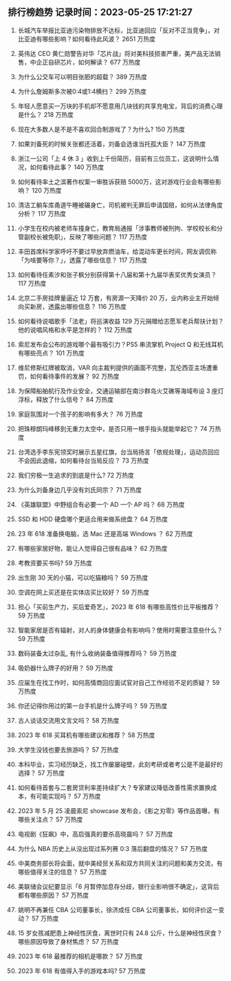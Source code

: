 
## 排行榜趋势 记录时间：2023-05-25 17:21:27
  
  1. 长城汽车举报比亚迪污染物排放不达标，比亚迪回应「反对不正当竞争」，对比亚迪有哪些影响？如何看待此风波？ 2651 万热度
    
  2. 英伟达 CEO 黄仁勋警告对华「芯片战」将对美科技损害严重，美产品无法销售，中企正自研芯片，如何解读？ 677 万热度
    
  3. 为什么公交车可以明目张胆的超载？ 389 万热度
    
  4. 为什么詹姆斯多次被0:4或1:4横扫？ 299 万热度
    
  5. 年轻人愿意买一万块的手机却不愿意用几块钱的共享充电宝，背后的消费心理是什么？ 218 万热度
    
  6. 现在大多数人是不是不喜欢回合制游戏了？为什么? 150 万热度
    
  7. 如果刘备死的时候关张都还活着，刘备会选谁当托孤大臣？ 147 万热度
    
  8. 浙江一公司「上 4 休 3 」收到上千份简历，目前有三位员工，这说明什么情况，如何看待此事？ 140 万热度
    
  9. 如何看待率土之滨著作权案一审胜诉获赔 5000万，这对游戏行业会有哪些影响？ 120 万热度
    
  10. 清洁工躺车库甬道午睡被碾身亡，司机被判无罪后申请国赔，如何从法律角度分析？ 117 万热度
    
  11. 小学生在校内被老师车撞身亡，教育局通报「涉事教师被刑拘、学校校长和分管副校长被免职」，反映了哪些问题？ 117 万热度
    
  12. 丰田首席科学家呼吁不要过早放弃燃油车，给混动车更长时间，网友调侃称「为啥要等你？」，透露了哪些信息？ 117 万热度
    
  13. 如何看待任素汐和张子枫分别获得第十八届和第十九届华表奖优秀女演员？ 117 万热度
    
  14. 北京二手房挂牌量逼近 12 万套，有房源一天降价 20 万，业内称业主开始倾向买新房，透露出哪些信息？ 116 万热度
    
  15. 如何看待说唱歌手「法老」将巡演收益 129 万元捐赠给志愿军老兵帮扶计划？他的说唱风格和水平是怎样的？ 112 万热度
    
  16. 索尼发布会公布的游戏哪个最有吸引力？PS5 串流掌机 Project Q 和无线耳机有哪些亮点？ 101 万热度
    
  17. 维尼修斯红牌被取消，VAR 向主裁判提供的画面不完整，瓦伦西亚主场遭重罚，如何看待事件的发展？ 92 万热度
    
  18. 为保障船舶航行及作业安全，交通运输部在南沙群岛火艾礁等海域布设 3 座灯浮标，释放了什么信号？ 84 万热度
    
  19. 家庭氛围对一个孩子的影响有多大？ 76 万热度
    
  20. 把珠穆朗玛峰移到无重力太空中，是否只用一根手指头就能举起它？ 74 万热度
    
  21. 台湾选手李东宪领奖时展示五星红旗，台当局扬言「依规处理」，运动员回应不会因此退缩，如何看待台当局反应？ 73 万热度
    
  22. 我们穷极一生追求的到底是什么? 72 万热度
    
  23. 为什么刘备身边几乎没有刘氏同宗？ 71 万热度
    
  24. 《英雄联盟》中野组合有必要一个 AD 一个 AP 吗？ 68 万热度
    
  25. SSD 和 HDD 硬盘哪个更适合用来做系统盘？ 64 万热度
    
  26. 23 年 618 准备换电脑，选 Mac 还是高端 Windows ？ 62 万热度
    
  27. 有哪些家居好物，能让人觉得自己很有品味？ 62 万热度
    
  28. 考教资要买书吗? 59 万热度
    
  29. 出生刚 30 天的小猫，可以吃猫粮吗？ 59 万热度
    
  30. 空调在网上买还是在实体店买比较好？ 59 万热度
    
  31. 担心「买前生产力，买后爱奇艺」，2023 年 618 有哪些高性价比平板推荐？ 59 万热度
    
  32. 智能家居是否有辐射，对人的身体健康会有影响吗？使用时需要注意些什么？ 59 万热度
    
  33. 数码装备太过杂乱, 有什么收纳装备值得推荐吗？ 59 万热度
    
  34. 吸奶器什么牌子的好用？ 59 万热度
    
  35. 应届生在找工作时，如何高情商回应面试官对自己工作经验不足的质疑？ 59 万热度
    
  36. 你还记得你用过的第一台手机是什么牌子吗？ 59 万热度
    
  37. 古人谈话交流用文言文吗？ 58 万热度
    
  38. 2023 年 618 买耳机有哪些建议和推荐？ 58 万热度
    
  39. 大学生没钱也要去旅游吗？ 57 万热度
    
  40. 本科毕业，实习经历缺乏，找工作屡屡碰壁，此刻考研或者考公是不是最好的选择？ 57 万热度
    
  41. 如何看待首套与二套房贷利率差持续扩大？专家建议降低改善性需求置换成本，有可能实现吗？ 57 万热度
    
  42. 2023 年 5 月 25 凌晨索尼 showcase 发布会，《影之刃零》等作品首曝，有哪些关注点？ 57 万热度
    
  43. 电视剧《狂飙》中，高启强真的要杀高晓晨吗？ 57 万热度
    
  44. 为什么 NBA 历史上从没出现过系列赛 0:3 落后翻盘的情况？ 57 万热度
    
  45. 中美商务部长将会面，就中美经贸关系和双方共同关注的问题和美方交流，有哪些值得关注的信息？ 57 万热度
    
  46. 美联储会议纪要显示「6 月暂停加息存分歧，银行业影响很不确定」，这背后都有哪些原因？ 57 万热度
    
  47. 姚明不再兼任 CBA 公司董事长，徐济成任 CBA 公司董事长，如何评价这一变动？ 57 万热度
    
  48. 15 岁女孩减肥患上神经性厌食，离世时只有 24.8 公斤，什么是神经性厌食？哪些原因导致了身材焦虑？ 57 万热度
    
  49. 2023 年 618 最推荐的相机是哪款？ 57 万热度
    
  50. 2023 年 618 有值得入手的游戏本吗? 57 万热度
    